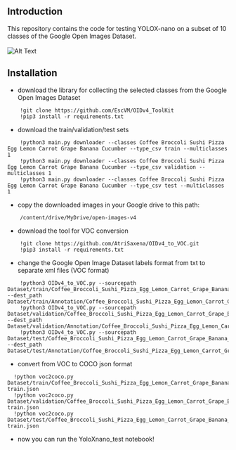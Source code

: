 ## Introduction

This repository contains the code for testing YOLOX-nano on a subset of 10 classes of the Google Open Images Dataset.<br/><br/>
![Alt Text](https://github.com/FrancesC0de/YOLOX/blob/main/test_veges.gif)


## Installation

* download the library for collecting the selected classes from the Google Open Images Dataset

```
    !git clone https://github.com/EscVM/OIDv4_ToolKit
    !pip3 install -r requirements.txt
```

* download the train/validation/test sets

```
    !python3 main.py downloader --classes Coffee Broccoli Sushi Pizza Egg Lemon Carrot Grape Banana Cucumber --type_csv train --multiclasses 1
    !python3 main.py downloader --classes Coffee Broccoli Sushi Pizza Egg Lemon Carrot Grape Banana Cucumber --type_csv validation --multiclasses 1
    !python3 main.py downloader --classes Coffee Broccoli Sushi Pizza Egg Lemon Carrot Grape Banana Cucumber --type_csv test --multiclasses 1
```

* copy the downloaded images in your Google drive to this path:

```
    /content/drive/MyDrive/open-images-v4
```

* download the tool for VOC conversion

```
    !git clone https://github.com/AtriSaxena/OIDv4_to_VOC.git
    !pip3 install -r requirements.txt
```

* change the Google Open Image Dataset labels format from txt to separate xml files (VOC format)

```
    !python3 OIDv4_to_VOC.py --sourcepath Dataset/train/Coffee_Broccoli_Sushi_Pizza_Egg_Lemon_Carrot_Grape_Banana_Cucumber --dest_path      Dataset/train/Annotation/Coffee_Broccoli_Sushi_Pizza_Egg_Lemon_Carrot_Grape_Banana_Cucumber/xml
    !python3 OIDv4_to_VOC.py --sourcepath Dataset/validation/Coffee_Broccoli_Sushi_Pizza_Egg_Lemon_Carrot_Grape_Banana_Cucumber --dest_path Dataset/validation/Annotation/Coffee_Broccoli_Sushi_Pizza_Egg_Lemon_Carrot_Grape_Banana_Cucumber/xml
    !python3 OIDv4_to_VOC.py --sourcepath Dataset/test/Coffee_Broccoli_Sushi_Pizza_Egg_Lemon_Carrot_Grape_Banana_Cucumber --dest_path Dataset/test/Annotation/Coffee_Broccoli_Sushi_Pizza_Egg_Lemon_Carrot_Grape_Banana_Cucumber/xml
```

* convert from VOC to COCO json format

```
  !python voc2coco.py Dataset/train/Coffee_Broccoli_Sushi_Pizza_Egg_Lemon_Carrot_Grape_Banana_Cucumber/xml train.json
  !python voc2coco.py Dataset/validation/Coffee_Broccoli_Sushi_Pizza_Egg_Lemon_Carrot_Grape_Banana_Cucumber/xml train.json
  !python voc2coco.py Dataset/test/Coffee_Broccoli_Sushi_Pizza_Egg_Lemon_Carrot_Grape_Banana_Cucumber/xml train.json
```

* now you can run the YoloXnano_test notebook!

